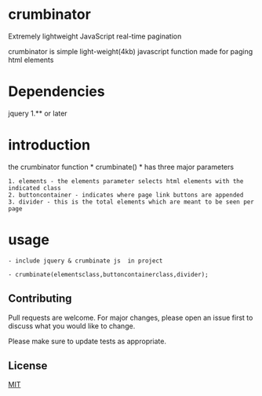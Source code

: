 # crumbinator
Extremely lightweight JavaScript real-time pagination

crumbinator is simple light-weight(4kb) javascript function made for 
paging html elements

# Dependencies
jquery 1.** or later


# introduction
the crumbinator function * crumbinate() * has three major parameters

```
1. elements - the elements parameter selects html elements with the indicated class
2. buttoncontainer - indicates where page link buttons are appended
3. divider - this is the total elements which are meant to be seen per page
```

# usage
```
- include jquery & crumbinate js  in project

- crumbinate(elementsclass,buttoncontainerclass,divider);

```

## Contributing
Pull requests are welcome. For major changes, please open an issue first to discuss what you would like to change.

Please make sure to update tests as appropriate.

## License
[MIT](https://choosealicense.com/licenses/mit/)
